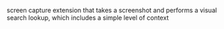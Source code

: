 screen capture extension that takes a screenshot and performs a visual search lookup, which includes a simple level of context
